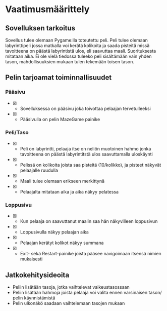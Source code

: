 # Vaatimusmäärittely

## Sovelluksen tarkoitus

Sovellus tulee olemaan Pygame:lla toteutettu peli. Peli tulee olemaan labyrinttipeli jossa matkalla voi kerätä kolikoita ja saada pisteitä missä tavoitteena on päästä labyrintistä ulos, eli saavuttaa maali. Suorituksesta mitataan aika. Ei ole vielä tiedossa tuleeko peli sisältämään vain yhden tason, mahdollisuuksien mukaan tulen tekemään toisen tason. 

## Pelin tarjoamat toiminnallisuudet

### Pääsivu
- [x] - Sovelluksessa on pääsivu joka toivottaa pelaajan tervetulleeksi
- [x] - Pääsivulla on pelin MazeGame painike

### Peli/Taso
- [x] - Peli on labyrintti, pelaaja itse on neliön muotoinen hahmo jonka tavoitteena on päästä labyrintitstä ulos saavuttamalla uloskäynti
- [x] - Pelissä on kolikoita joista saa pisteitä (10/kolikko), ja pisteet näkyvät pelaajalle ruudulla
- [x] - Maali tulee olemaan erikseen merkittynä
- [x] - Pelaajalta mitataan aika ja aika näkyy pelatessa

### Loppusivu
- [x] - Kun pelaaja on saavuttanut maalin saa hän näkyvilleen loppusivun
- [x] - Loppusivulla näkyy pelaajan aika
- [x] - Pelaajan kerätyt kolikot näkyy summana
- [x] - Exit- sekä Restart-painike joista pääsee navigoimaan itsensä nimien mukaisesti

## Jatkokehitysideoita
- Peliin lisätään tasoja, jotka vaihtelevat vaikeustasossaan
- Peliin lisätään hahmoja joista pelaaja voi valita ennen varsinaisen tason/ pelin käynnistämistä
- Pelin ulkonäkö saadaan vaihtelemaan tasojen mukaan
